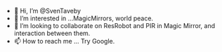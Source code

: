 - 👋 Hi, I’m @SvenTaveby
- 👀 I’m interested in ...MagicMirrors, world peace.
- 💞️ I’m looking to collaborate on ResRobot and PIR in Magic Mirror, and interaction between them.
- 📫 How to reach me ... Try Google.

<!---
SvenTaveby/SvenTaveby is a ✨ special ✨ repository because its `README.md` (this file) appears on your GitHub profile.
You can click the Preview link to take a look at your changes.
--->
